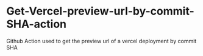 # Get-Vercel-preview-url-by-commit-SHA-action
Github Action used to get the preview url of a vercel deployment by commit SHA

